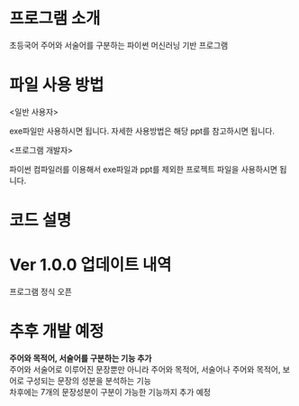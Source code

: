 # 프로그램 소개
초등국어 주어와 서술어를 구분하는 파이썬 머신러닝 기반 프로그램

# 파일 사용 방법
<일반 사용자>

exe파일만 사용하시면 됩니다. 자세한 사용방법은 해당 ppt를 참고하시면 됩니다.

<프로그램 개발자>

파이썬 컴파일러를 이용해서 exe파일과 ppt를 제외한 프로젝트 파일을 사용하시면 됩니다.

# 코드 설명

# Ver 1.0.0 업데이트 내역
프로그램 정식 오픈

# 추후 개발 예정
**주어와 목적어, 서술어를 구분하는 기능 추가**  
주어와 서술어로 이루어진 문장뿐만 아니라 주어와 목적어, 서술어나 주어와 목적어, 보어로 구성되는 문장의 성분을 분석하는 기능  
차후에는 7개의 문장성분이 구분이 가능한 기능까지 추가 예정
